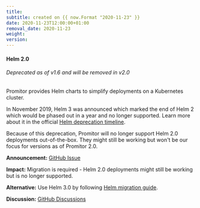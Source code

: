 ```yaml
---
title:
subtitle: created on {{ now.Format "2020-11-23" }}
date: 2020-11-23T12:00:00+01:00
removal_date: 2020-11-23
weight:
version:
---
```


#### Helm 2.0

###### Deprecated as of v1.6 and will be removed in v2.0

Promitor provides Helm charts to simplify deployments on a Kubernetes cluster.

In November 2019, Helm 3 was announced which marked the end of Helm 2 which would be phased out in a year and no longer
 supported. Learn more about it in the official [Helm deprecation timeline](https://helm.sh/blog/helm-v2-deprecation-timeline/).

Because of this deprecation, Promitor will no longer support Helm 2.0 deployments out-of-the-box. They might still be
 working but won't be our focus for versions as of Promitor 2.0.

**Announcement:** [GitHub Issue](https://github.com/tomkerkhove/promitor/issues/1371)

**Impact:** Migration is required - Helm 2.0 deployments might still be working but is no longer supported.

**Alternative:** Use Helm 3.0 by following [Helm migration guide](https://helm.sh/docs/topics/v2_v3_migration/).

**Discussion:** [GitHub Discussions](https://github.com/tomkerkhove/promitor/discussions/1375)
